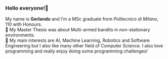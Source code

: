### Hello everyone!👋

My name is **Gerlando** and I'm a MSc graduate from _Politecnico di Milano_, 110 with Honours.</br>
🔭 My Master Thesis was about Multi-armed bandits in non-stationary environments.</br>
📖 My main interests are AI, Machine Learning, Robotics and Software Engineering but I also like many other field of Computer Science. I also love programming and really enjoy doing some programming challenges!
